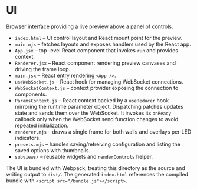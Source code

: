 # UI

Browser interface providing a live preview above a panel of controls.


- `index.html` – UI control layout and React mount point for the preview.
- `main.mjs` – fetches layouts and exposes handlers used by the React app.
- `App.jsx` – top-level React component that invokes `run` and provides context.
- `Renderer.jsx` – React component rendering preview canvases and driving the frame loop.
- `main.jsx` – React entry rendering `<App />`.
- `useWebSocket.js` – React hook for managing WebSocket connections.
- `WebSocketContext.js` – context provider exposing the connection to components.
- `ParamsContext.js` – React context backed by a `useReducer` hook mirroring the runtime parameter object. Dispatching patches updates state and sends them over the WebSocket. It invokes its `onReady` callback only when the WebSocket send function changes to avoid repeated initialization.
- `renderer.mjs` – draws a single frame for both walls and overlays per‑LED indicators.
- `presets.mjs` – handles saving/retreiving configuration and listing the saved options with thumbnails.
- `subviews/` – reusable widgets and `renderControls` helper.

The UI is bundled with Webpack, treating this directory as the source and writing output to `dist/`.
The generated `index.html` references the compiled bundle with `<script src="/bundle.js"></script>`.
